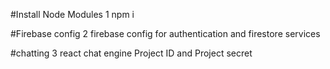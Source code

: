 #Install Node Modules
1 npm i

#Firebase config
2 firebase config for authentication and firestore services

#chatting
3 react chat engine Project ID and Project secret


